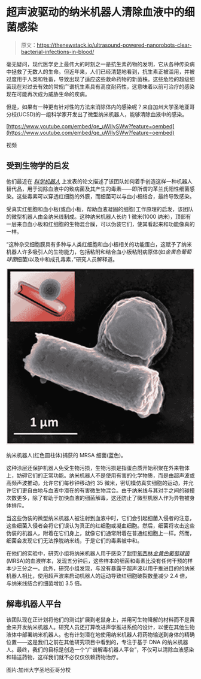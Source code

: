# 超声波驱动的纳米机器人清除血液中的细菌感染

> 原文：<https://thenewstack.io/ultrasound-powered-nanorobots-clear-bacterial-infections-in-blood/>

毫无疑问，现代医学史上最伟大的时刻之一是抗生素药物的发明，它从各种传染病中拯救了无数人的生命。但近年来，人们已经清楚地看到，抗生素正被滥用，并被过度用于人类和牲畜，导致出现了适应这些救命药物的新菌株。这些危险的超级细菌现在对过去有效的常规广谱抗生素具有高度耐药性，这意味着以前可治疗的感染现在可能再次成为威胁生命的疾病。

但是，如果有一种更有针对性的方法来消除体内的感染呢？来自加州大学圣地亚哥分校(UCSD)的一组科学家开发出了微型纳米机器人，能够清除血液中的感染。

[https://www.youtube.com/embed/qe_uWIlySWw?feature=oembed](https://www.youtube.com/embed/qe_uWIlySWw?feature=oembed)

视频

## 受到生物学的启发

他们最近在 [*科学机器人*](http://robotics.sciencemag.org/content/3/18/eaat0485) 上发表的论文描述了该团队如何着手创造这样一种机器人替代品，用于消除血液中的致病菌及其产生的毒素——即所谓的革兰氏阳性细菌感染。这些毒素可以穿透红细胞的外膜，而细菌可以与血小板结合，最终导致感染。

受真实红细胞和血小板(或血小板，帮助血液凝固的细胞)工作原理的启发，该团队的微型机器人由金纳米线制成。这种纳米机器人长约 1 微米(1000 纳米)，顶部有一层来自血小板和红细胞的生物混合膜，可以伪装它们，使其看起来和功能像真的一样。

“这种杂交细胞膜具有多种与人类红细胞和血小板相关的功能蛋白，这赋予了纳米机器人许多吸引人的生物能力，包括粘附和结合血小板粘附病原体(如*金黄色葡萄球菌*细菌)以及中和成孔毒素，”研究人员解释道。

![](img/0b4147202997cf078490b08a3921aef4.png)

纳米机器人(红色圆柱体)捕获的 MRSA 细菌(蓝色)。

这种涂层还保护机器人免受生物污损，生物污损是指蛋白质开始积聚在外来物体上，妨碍它们的正常功能。纳米机器人不是使用有害的化学物质，而是由超声波或高频声波推动，允许它们每秒钟移动约 35 微米，密切模仿真实细胞的运动，并允许它们更自由地与血液中潜在的有害微生物混合。由于纳米线与其对手之间的碰撞次数更多，除了有助于加快血液的细菌解毒，这还防止了微型机器人作为异物被身体排斥。

当这些伪装的微型纳米机器人被注射到血液中时，它们会引起细菌入侵者的注意，这些细菌入侵者会将它们误认为真正的红细胞或凝血细胞。然后，细菌将攻击这些伪装的机器人，附着在它们身上，就像它们通常附着在普通红细胞上一样。然而，细菌会发现它们无法挣脱纳米线，于是它们的毒素被中和。

在他们的实验中，研究小组将纳米机器人用于感染了[耐甲氧西林*金黄色葡萄球菌*](https://en.wikipedia.org/wiki/Methicillin-resistant_Staphylococcus_aureus) (MRSA)的血液样本，发现五分钟后，这些样本的细菌和毒素比没有任何干预的样本少三分之一。此外，研究小组发现，与没有暴露于超声波以用于推进目的的纳米机器人相比，使用超声波来启动机器人的运动导致红细胞破裂数量减少 2.4 倍，与纳米线结合的细菌增加 3.5 倍。

## 解毒机器人平台

该团队现在正计划将他们的测试扩展到老鼠身上，并用可生物降解的材料而不是黄金来开发纳米机器人。研究人员还打算改进声学推进系统的设计，以便在其他生物液体中部署纳米机器人。也有计划潜在地使用纳米机器人将药物输送到身体的精确位置——这是我们之前在其他研究项目中看到的，专注于基于 DNA 的纳米机器人。最终，我们的目标是创造一个“广谱解毒机器人平台”，不仅可以清除血液感染和输送药物，这样我们就不必仅仅依赖药物治疗。

图片:加州大学圣地亚哥分校

<svg xmlns:xlink="http://www.w3.org/1999/xlink" viewBox="0 0 68 31" version="1.1"><title>Group</title> <desc>Created with Sketch.</desc></svg>